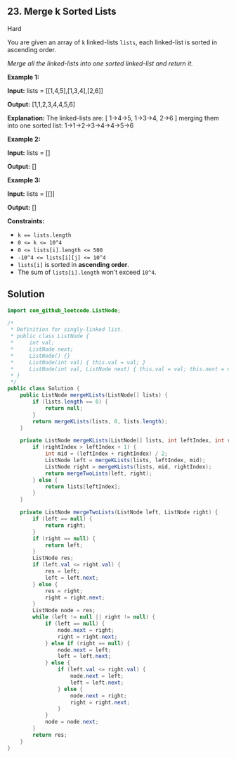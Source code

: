 ## 23\. Merge k Sorted Lists

Hard

You are given an array of `k` linked-lists `lists`, each linked-list is sorted in ascending order.

_Merge all the linked-lists into one sorted linked-list and return it._

**Example 1:**

**Input:** lists = [[1,4,5],[1,3,4],[2,6]]

**Output:** [1,1,2,3,4,4,5,6]

**Explanation:** The linked-lists are: [ 1->4->5, 1->3->4, 2->6 ] merging them into one sorted list: 1->1->2->3->4->4->5->6 

**Example 2:**

**Input:** lists = []

**Output:** [] 

**Example 3:**

**Input:** lists = [[]]

**Output:** [] 

**Constraints:**

*   `k == lists.length`
*   `0 <= k <= 10^4`
*   `0 <= lists[i].length <= 500`
*   `-10^4 <= lists[i][j] <= 10^4`
*   `lists[i]` is sorted in **ascending order**.
*   The sum of `lists[i].length` won't exceed `10^4`.

## Solution

```java
import com_github_leetcode.ListNode;

/*
 * Definition for singly-linked list.
 * public class ListNode {
 *     int val;
 *     ListNode next;
 *     ListNode() {}
 *     ListNode(int val) { this.val = val; }
 *     ListNode(int val, ListNode next) { this.val = val; this.next = next; }
 * }
 */
public class Solution {
    public ListNode mergeKLists(ListNode[] lists) {
        if (lists.length == 0) {
            return null;
        }
        return mergeKLists(lists, 0, lists.length);
    }

    private ListNode mergeKLists(ListNode[] lists, int leftIndex, int rightIndex) {
        if (rightIndex > leftIndex + 1) {
            int mid = (leftIndex + rightIndex) / 2;
            ListNode left = mergeKLists(lists, leftIndex, mid);
            ListNode right = mergeKLists(lists, mid, rightIndex);
            return mergeTwoLists(left, right);
        } else {
            return lists[leftIndex];
        }
    }

    private ListNode mergeTwoLists(ListNode left, ListNode right) {
        if (left == null) {
            return right;
        }
        if (right == null) {
            return left;
        }
        ListNode res;
        if (left.val <= right.val) {
            res = left;
            left = left.next;
        } else {
            res = right;
            right = right.next;
        }
        ListNode node = res;
        while (left != null || right != null) {
            if (left == null) {
                node.next = right;
                right = right.next;
            } else if (right == null) {
                node.next = left;
                left = left.next;
            } else {
                if (left.val <= right.val) {
                    node.next = left;
                    left = left.next;
                } else {
                    node.next = right;
                    right = right.next;
                }
            }
            node = node.next;
        }
        return res;
    }
}
```